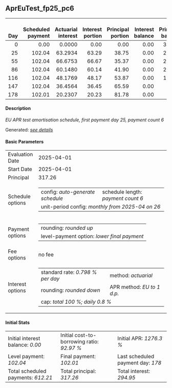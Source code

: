 <h2>AprEuTest_fp25_pc6</h2>
<table>
    <thead style="vertical-align: bottom;">
        <th style="text-align: right;">Day</th>
        <th style="text-align: right;">Scheduled payment</th>
        <th style="text-align: right;">Actuarial interest</th>
        <th style="text-align: right;">Interest portion</th>
        <th style="text-align: right;">Principal portion</th>
        <th style="text-align: right;">Interest balance</th>
        <th style="text-align: right;">Principal balance</th>
        <th style="text-align: right;">Total actuarial interest</th>
        <th style="text-align: right;">Total interest</th>
        <th style="text-align: right;">Total principal</th>
    </thead>
    <tr style="text-align: right;">
        <td class="ci00">0</td>
        <td class="ci01" style="white-space: nowrap;">0.00</td>
        <td class="ci02">0.0000</td>
        <td class="ci03">0.00</td>
        <td class="ci04">0.00</td>
        <td class="ci05">0.00</td>
        <td class="ci06">317.26</td>
        <td class="ci07">0.0000</td>
        <td class="ci08">0.00</td>
        <td class="ci09">0.00</td>
    </tr>
    <tr style="text-align: right;">
        <td class="ci00">25</td>
        <td class="ci01" style="white-space: nowrap;">102.04</td>
        <td class="ci02">63.2934</td>
        <td class="ci03">63.29</td>
        <td class="ci04">38.75</td>
        <td class="ci05">0.00</td>
        <td class="ci06">278.51</td>
        <td class="ci07">63.2934</td>
        <td class="ci08">63.29</td>
        <td class="ci09">38.75</td>
    </tr>
    <tr style="text-align: right;">
        <td class="ci00">55</td>
        <td class="ci01" style="white-space: nowrap;">102.04</td>
        <td class="ci02">66.6753</td>
        <td class="ci03">66.67</td>
        <td class="ci04">35.37</td>
        <td class="ci05">0.00</td>
        <td class="ci06">243.14</td>
        <td class="ci07">129.9687</td>
        <td class="ci08">129.96</td>
        <td class="ci09">74.12</td>
    </tr>
    <tr style="text-align: right;">
        <td class="ci00">86</td>
        <td class="ci01" style="white-space: nowrap;">102.04</td>
        <td class="ci02">60.1480</td>
        <td class="ci03">60.14</td>
        <td class="ci04">41.90</td>
        <td class="ci05">0.00</td>
        <td class="ci06">201.24</td>
        <td class="ci07">190.1166</td>
        <td class="ci08">190.10</td>
        <td class="ci09">116.02</td>
    </tr>
    <tr style="text-align: right;">
        <td class="ci00">116</td>
        <td class="ci01" style="white-space: nowrap;">102.04</td>
        <td class="ci02">48.1769</td>
        <td class="ci03">48.17</td>
        <td class="ci04">53.87</td>
        <td class="ci05">0.00</td>
        <td class="ci06">147.37</td>
        <td class="ci07">238.2935</td>
        <td class="ci08">238.27</td>
        <td class="ci09">169.89</td>
    </tr>
    <tr style="text-align: right;">
        <td class="ci00">147</td>
        <td class="ci01" style="white-space: nowrap;">102.04</td>
        <td class="ci02">36.4564</td>
        <td class="ci03">36.45</td>
        <td class="ci04">65.59</td>
        <td class="ci05">0.00</td>
        <td class="ci06">81.78</td>
        <td class="ci07">274.7499</td>
        <td class="ci08">274.72</td>
        <td class="ci09">235.48</td>
    </tr>
    <tr style="text-align: right;">
        <td class="ci00">178</td>
        <td class="ci01" style="white-space: nowrap;">102.01</td>
        <td class="ci02">20.2307</td>
        <td class="ci03">20.23</td>
        <td class="ci04">81.78</td>
        <td class="ci05">0.00</td>
        <td class="ci06">0.00</td>
        <td class="ci07">294.9806</td>
        <td class="ci08">294.95</td>
        <td class="ci09">317.26</td>
    </tr>
</table>
<h4>Description</h4>
<p><i>EU APR test amortisation schedule, first payment day 25, payment count 6</i></p>
<p>Generated: <i><a href="../GeneratedDate.html">see details</a></i></p>
<h4>Basic Parameters</h4>
<table>
    <tr>
        <td>Evaluation Date</td>
        <td>2025-04-01</td>
    </tr>
    <tr>
        <td>Start Date</td>
        <td>2025-04-01</td>
    </tr>
    <tr>
        <td>Principal</td>
        <td>317.26</td>
    </tr>
    <tr>
        <td>Schedule options</td>
        <td>
            <table>
                <tr>
                    <td>config: <i>auto-generate schedule</i></td>
                    <td>schedule length: <i><i>payment count</i> 6</i></td>
                </tr>
                <tr>
                    <td colspan="2" style="white-space: nowrap;">unit-period config: <i>monthly from 2025-04 on 26</i></td>
                </tr>
            </table>
        </td>
    </tr>
    <tr>
        <td>Payment options</td>
        <td>
            <table>
                <tr>
                    <td>rounding: <i>rounded up</i></td>
                </tr>
                <tr>
                    <td>level-payment option: <i>lower&nbsp;final&nbsp;payment</i></td>
                </tr>
            </table>
        </td>
    </tr>
    <tr>
        <td>Fee options</td>
        <td>no fee
        </td>
    </tr>
    <tr>
        <td>Interest options</td>
        <td>
            <table>
                <tr>
                    <td>standard rate: <i>0.798 % per day</i></td>
                    <td>method: <i>actuarial</i></td>
                </tr>
                <tr>
                    <td>rounding: <i>rounded down</i></td>
                    <td>APR method: <i>EU to 1 d.p.</i></td>
                </tr>
                <tr>
                    <td colspan="2">cap: <i>total 100 %; daily 0.8 %</td>
                </tr>
            </table>
        </td>
    </tr>
</table>
<h4>Initial Stats</h4>
<table>
    <tr>
        <td>Initial interest balance: <i>0.00</i></td>
        <td>Initial cost-to-borrowing ratio: <i>92.97 %</i></td>
        <td>Initial APR: <i>1276.3 %</i></td>
    </tr>
    <tr>
        <td>Level payment: <i>102.04</i></td>
        <td>Final payment: <i>102.01</i></td>
        <td>Last scheduled payment day: <i>178</i></td>
    </tr>
    <tr>
        <td>Total scheduled payments: <i>612.21</i></td>
        <td>Total principal: <i>317.26</i></td>
        <td>Total interest: <i>294.95</i></td>
    </tr>
</table>